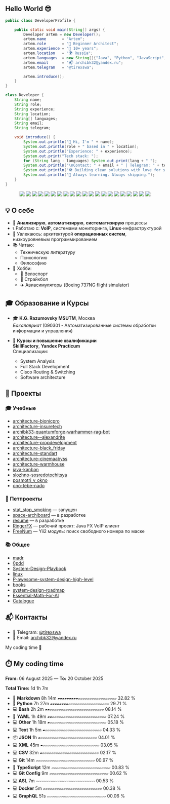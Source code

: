 ## Hello World 😎

```java
public class DeveloperProfile {

    public static void main(String[] args) {
        Developer artem = new Developer();
        artem.name       = "Artem";
        artem.role       = "🧠 Beginner Architect";
        artem.experience = "💼 10+ years";
        artem.location   = "🌍 Russia";
        artem.languages  = new String[]{"Java", "Python", "JavaScript", "PHP", "Lua"};
        artem.email      = "📬 archibk32@yandex.ru";
        artem.telegram   = "@tirexswa";

        artem.introduce();
    }
}

class Developer {
    String name;
    String role;
    String experience;
    String location;
    String[] languages;
    String email;
    String telegram;

    void introduce() {
        System.out.println("👋 Hi, I'm " + name);
        System.out.println(role + " based in " + location);
        System.out.println("Experience: " + experience);
        System.out.print("Tech stack: ");
        for (String lang : languages) System.out.print(lang + " ");
        System.out.println("\nContact: " + email + " | Telegram: " + telegram);
        System.out.println("🛠️ Building clean solutions with love for systems and architecture.");
        System.out.println("🚀 Always learning. Always shipping.");
    }
}
```


<p align="center">
  <!-- Languages -->
  <img src="https://img.shields.io/badge/Java-ED8B00?style=for-the-badge&logo=java&logoColor=white"/>
  <img src="https://img.shields.io/badge/C%23-239120?style=for-the-badge&logo=c-sharp&logoColor=white"/>
  <img src="https://img.shields.io/badge/Python-3776AB?style=for-the-badge&logo=python&logoColor=white"/>
  <img src="https://img.shields.io/badge/JavaScript-F7DF1E?style=for-the-badge&logo=javascript&logoColor=black"/>
  <img src="https://img.shields.io/badge/TypeScript-3178C6?style=for-the-badge&logo=typescript&logoColor=white"/>

  <!-- Frameworks -->
  <img src="https://img.shields.io/badge/Spring%20Boot-6DB33F?style=for-the-badge&logo=spring-boot&logoColor=white"/>
  <img src="https://img.shields.io/badge/Django-092E20?style=for-the-badge&logo=django&logoColor=white"/>
  <img src="https://img.shields.io/badge/Flask-000000?style=for-the-badge&logo=flask&logoColor=white"/>
  <img src="https://img.shields.io/badge/React-20232A?style=for-the-badge&logo=react&logoColor=61DAFB"/>

  <!-- Databases -->
  <img src="https://img.shields.io/badge/PostgreSQL-4169E1?style=for-the-badge&logo=postgresql&logoColor=white"/>
  <img src="https://img.shields.io/badge/MySQL-4479A1?style=for-the-badge&logo=mysql&logoColor=white"/>
  <img src="https://img.shields.io/badge/MongoDB-47A248?style=for-the-badge&logo=mongodb&logoColor=white"/>
  <img src="https://img.shields.io/badge/Cassandra-1287B1?style=for-the-badge&logo=apache-cassandra&logoColor=white"/>

  <!-- APIs -->
  <img src="https://img.shields.io/badge/REST-02569B?style=for-the-badge&logo=rest&logoColor=white"/>
  <img src="https://img.shields.io/badge/GraphQL-E10098?style=for-the-badge&logo=graphql&logoColor=white"/>

  <!-- DevOps & CI/CD -->
  <img src="https://img.shields.io/badge/Jenkins-D24939?style=for-the-badge&logo=jenkins&logoColor=white"/>
  <img src="https://img.shields.io/badge/GitLab%20CI/CD-FC6D26?style=for-the-badge&logo=gitlab&logoColor=white"/>
  <img src="https://img.shields.io/badge/GitHub%20Actions-2088FF?style=for-the-badge&logo=github-actions&logoColor=white"/>

  <!-- Containers & Cloud -->
  <img src="https://img.shields.io/badge/Docker-2496ED?style=for-the-badge&logo=docker&logoColor=white"/>
  <img src="https://img.shields.io/badge/Kubernetes-326CE5?style=for-the-badge&logo=kubernetes&logoColor=white"/>
  <img src="https://img.shields.io/badge/Cloud-AWS/GCP/Azure-232F3E?style=for-the-badge&logo=cloud&logoColor=white"/>
</p>


## 💡 О себе
- 🧠 **Анализирую**, **автоматизирую**, **систематизирую** процессы  
- 📞 Работаю с: **VoIP**, системами мониторинга, **Linux**-инфраструктурой  
- 🧬 Увлекаюсь: архитектурой **операционных систем**, низкоуровневым программированием  
- 📚 Читаю:
  - Техническую литературу
  - Психологию
  - Философию  
- 🎯 Хобби:
  - 🚴 Велоспорт
  - 🔫 Страйкбол
  - ✈️ Авиасимуляторы (Boeing 737NG flight simulator)

 
## 🎓 Образование и Курсы
- 🎓 **K.G. Razumovsky MSUTM**, Москва  
  *Бакалавриат* (090301 - Автоматизированные системы обработки информации и управления)

- 🧠 **Курсы и повышение квалификации**  
  **SkillFactory**, **Yandex Practicum**  
  Специализации:
  - System Analysis  
  - Full Stack Development  
  - Cisco Routing & Switching
  - Software architecture

## 📂 Проекты

### 🎓 Учебные
- [architecture-bionicpro](https://github.com/archibk33/architecture-bionicpro)
- [architecture-insuretech](https://github.com/archibk33/architecture-insuretech)
- [archibk33-quantumforge-warhammer-rag-bot](https://github.com/archibk33/archibk33-quantumforge-warhammer-rag-bot)
- [architecture--alexandrite](https://github.com/archibk33/architecture--alexandrite)
- [architecture-propdevelopment](https://github.com/archibk33/architecture-propdevelopment)
- [architecture-black_friday](https://github.com/archibk33/architecture-black_friday)
- [architecture-standart](https://github.com/archibk33/architecture-standart)
- [architecture-cinemaabyss](https://github.com/archibk33/architecture-cinemaabyss)
- [architecture-warmhouse](https://github.com/archibk33/architecture-warmhouse)
- [java-kanban](https://github.com/archibk33/java-kanban)
- [slozhno-sosredotochitsya](https://github.com/archibk33/slozhno-sosredotochitsya)
- [posmotri_v_okno](https://github.com/archibk33/posmotri_v_okno)
- [ono-tebe-nado](https://github.com/archibk33/ono-tebe-nado)

### 🔧 Петпроекты
- [stat_stop_smoking](https://github.com/archibk33/stat_stop_smoking) — запущен
- [space-archiboard](https://github.com/archibk33/space-archiboard) — в разработке
- [resume](https://github.com/archibk33/resume) — в разработке
- [RingerFX](https://github.com/GitArchi/RingerFX) — рабочий проект: Java FX VoIP клиент
- [FreeNum](https://github.com/GitArchi/FreeNum) — Yii2 модуль: поиск свободного номера по маске

### 📚 Общее
- [madr](https://github.com/archibk33/madr)
- [0pdd](https://github.com/archibk33/0pdd)
- [System-Design-Playbook](https://github.com/archibk33/System-Design-Playbook)
- [linux](https://github.com/archibk33/linux)
- [P-awesome-system-design-high-level](https://github.com/archibk33/P-awesome-system-design-high-level)
- [books](https://github.com/archibk33/books)
- [system-design-roadmap](https://github.com/archibk33/system-design-roadmap)
- [Essential-Math-For-AI](https://github.com/archibk33/Essential-Math-For-AI)
- [Catalogue](https://github.com/archibk33/Catalogue)

 
## 📬 Контакты
- 📱 Telegram: [@tirexswa](https://t.me/tirexswa)  
- 📧 Email: [archibk32@yandex.ru](mailto:archibk32@yandex.ru)


My coding time 😤

<!-- WAKATIME:START -->

## ⏱️ My coding time

**From:** 06 August 2025  —  **To:** 20 October 2025

**Total Time:** 1d 1h 7m

- 📝 **Markdown**  8h 14m  `▰▰▰▰▰▰▰▰▰▱▱▱▱▱▱▱▱▱▱▱▱▱▱▱▱▱`  32.82 %
- 🐍 **Python**  7h 27m  `▰▰▰▰▰▰▰▰▱▱▱▱▱▱▱▱▱▱▱▱▱▱▱▱▱▱`  29.71 %
- 💻 **Bash**  2h 2m  `▰▰▱▱▱▱▱▱▱▱▱▱▱▱▱▱▱▱▱▱▱▱▱▱▱▱`  08.14 %
- 📑 **YAML**  1h 49m  `▰▰▱▱▱▱▱▱▱▱▱▱▱▱▱▱▱▱▱▱▱▱▱▱▱▱`  07.24 %
- 💻 **Other**  1h 18m  `▰▱▱▱▱▱▱▱▱▱▱▱▱▱▱▱▱▱▱▱▱▱▱▱▱▱`  05.18 %
- 💻 **Text**  1h 5m  `▰▱▱▱▱▱▱▱▱▱▱▱▱▱▱▱▱▱▱▱▱▱▱▱▱▱`  04.33 %
- 📦 **JSON**  1h  `▰▱▱▱▱▱▱▱▱▱▱▱▱▱▱▱▱▱▱▱▱▱▱▱▱▱`  04.01 %
- 💻 **XML**  45m  `▰▱▱▱▱▱▱▱▱▱▱▱▱▱▱▱▱▱▱▱▱▱▱▱▱▱`  03.05 %
- 💻 **CSV**  32m  `▰▱▱▱▱▱▱▱▱▱▱▱▱▱▱▱▱▱▱▱▱▱▱▱▱▱`  02.17 %
- 💻 **Git**  14m  `▱▱▱▱▱▱▱▱▱▱▱▱▱▱▱▱▱▱▱▱▱▱▱▱▱▱`  00.97 %
- 🔷 **TypeScript**  12m  `▱▱▱▱▱▱▱▱▱▱▱▱▱▱▱▱▱▱▱▱▱▱▱▱▱▱`  00.83 %
- 💻 **Git Config**  9m  `▱▱▱▱▱▱▱▱▱▱▱▱▱▱▱▱▱▱▱▱▱▱▱▱▱▱`  00.62 %
- 💻 **ASL**  7m  `▱▱▱▱▱▱▱▱▱▱▱▱▱▱▱▱▱▱▱▱▱▱▱▱▱▱`  00.53 %
- 💻 **Docker**  5m  `▱▱▱▱▱▱▱▱▱▱▱▱▱▱▱▱▱▱▱▱▱▱▱▱▱▱`  00.38 %
- 💻 **GraphQL**  51s  `▱▱▱▱▱▱▱▱▱▱▱▱▱▱▱▱▱▱▱▱▱▱▱▱▱▱`  00.06 %

<!-- WAKATIME:END -->
